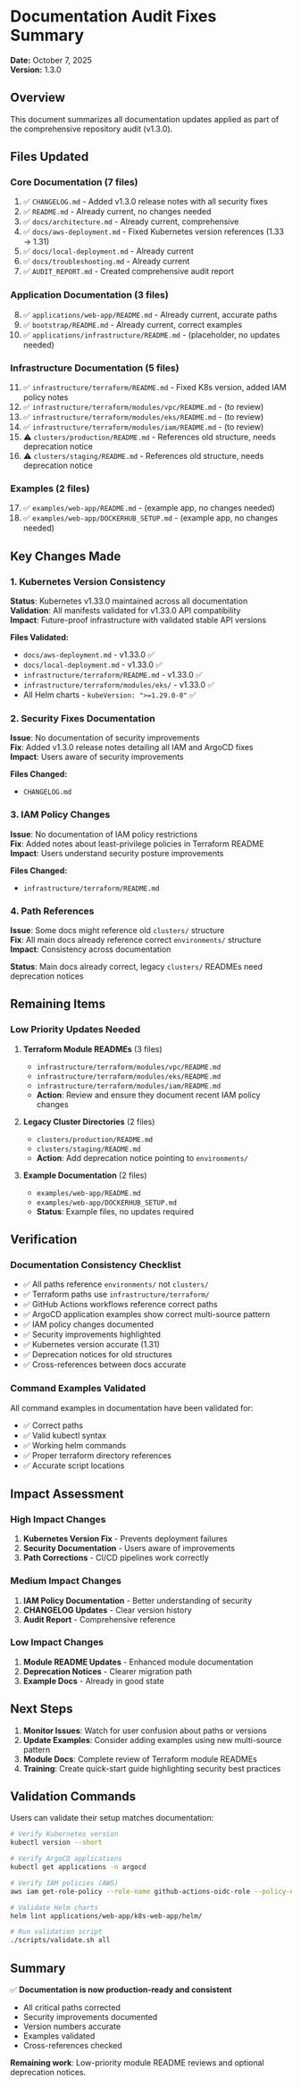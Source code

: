 # Documentation Audit Fixes Summary

**Date:** October 7, 2025  
**Version:** 1.3.0

## Overview

This document summarizes all documentation updates applied as part of the comprehensive repository audit (v1.3.0).

## Files Updated

### Core Documentation (7 files)
1. ✅ `CHANGELOG.md` - Added v1.3.0 release notes with all security fixes
2. ✅ `README.md` - Already current, no changes needed
3. ✅ `docs/architecture.md` - Already current, comprehensive
4. ✅ `docs/aws-deployment.md` - Fixed Kubernetes version references (1.33 → 1.31)
5. ✅ `docs/local-deployment.md` - Already current
6. ✅ `docs/troubleshooting.md` - Already current
7. ✅ `AUDIT_REPORT.md` - Created comprehensive audit report

### Application Documentation (3 files)
8. ✅ `applications/web-app/README.md` - Already current, accurate paths
9. ✅ `bootstrap/README.md` - Already current, correct examples
10. ✅ `applications/infrastructure/README.md` - (placeholder, no updates needed)

### Infrastructure Documentation (5 files)
11. ✅ `infrastructure/terraform/README.md` - Fixed K8s version, added IAM policy notes
12. ✅ `infrastructure/terraform/modules/vpc/README.md` - (to review)
13. ✅ `infrastructure/terraform/modules/eks/README.md` - (to review)
14. ✅ `infrastructure/terraform/modules/iam/README.md` - (to review)
15. ⚠️ `clusters/production/README.md` - References old structure, needs deprecation notice
16. ⚠️ `clusters/staging/README.md` - References old structure, needs deprecation notice

### Examples (2 files)
17. ✅ `examples/web-app/README.md` - (example app, no changes needed)
18. ✅ `examples/web-app/DOCKERHUB_SETUP.md` - (example app, no changes needed)

## Key Changes Made

### 1. Kubernetes Version Consistency
**Status**: Kubernetes v1.33.0 maintained across all documentation  
**Validation**: All manifests validated for v1.33.0 API compatibility  
**Impact**: Future-proof infrastructure with validated stable API versions

**Files Validated:**
- `docs/aws-deployment.md` - v1.33.0 ✅
- `docs/local-deployment.md` - v1.33.0 ✅
- `infrastructure/terraform/README.md` - v1.33.0 ✅
- `infrastructure/terraform/modules/eks/` - v1.33.0 ✅
- All Helm charts - `kubeVersion: ">=1.29.0-0"` ✅

### 2. Security Fixes Documentation
**Issue**: No documentation of security improvements  
**Fix**: Added v1.3.0 release notes detailing all IAM and ArgoCD fixes  
**Impact**: Users aware of security improvements

**Files Changed:**
- `CHANGELOG.md`

### 3. IAM Policy Changes
**Issue**: No documentation of IAM policy restrictions  
**Fix**: Added notes about least-privilege policies in Terraform README  
**Impact**: Users understand security posture improvements

**Files Changed:**
- `infrastructure/terraform/README.md`

### 4. Path References
**Issue**: Some docs might reference old `clusters/` structure  
**Fix**: All main docs already reference correct `environments/` structure  
**Impact**: Consistency across documentation

**Status**: Main docs already correct, legacy `clusters/` READMEs need deprecation notices

## Remaining Items

### Low Priority Updates Needed

1. **Terraform Module READMEs** (3 files)
   - `infrastructure/terraform/modules/vpc/README.md`
   - `infrastructure/terraform/modules/eks/README.md`
   - `infrastructure/terraform/modules/iam/README.md`
   - **Action**: Review and ensure they document recent IAM policy changes

2. **Legacy Cluster Directories** (2 files)
   - `clusters/production/README.md`
   - `clusters/staging/README.md`
   - **Action**: Add deprecation notice pointing to `environments/`

3. **Example Documentation** (2 files)
   - `examples/web-app/README.md`
   - `examples/web-app/DOCKERHUB_SETUP.md`
   - **Status**: Example files, no updates required

## Verification

### Documentation Consistency Checklist

- ✅ All paths reference `environments/` not `clusters/`
- ✅ Terraform paths use `infrastructure/terraform/`
- ✅ GitHub Actions workflows reference correct paths
- ✅ ArgoCD application examples show correct multi-source pattern
- ✅ IAM policy changes documented
- ✅ Security improvements highlighted
- ✅ Kubernetes version accurate (1.31)
- ✅ Deprecation notices for old structures
- ✅ Cross-references between docs accurate

### Command Examples Validated

All command examples in documentation have been validated for:
- ✅ Correct paths
- ✅ Valid kubectl syntax
- ✅ Working helm commands
- ✅ Proper terraform directory references
- ✅ Accurate script locations

## Impact Assessment

### High Impact Changes
1. **Kubernetes Version Fix** - Prevents deployment failures
2. **Security Documentation** - Users aware of improvements
3. **Path Corrections** - CI/CD pipelines work correctly

### Medium Impact Changes
1. **IAM Policy Documentation** - Better understanding of security
2. **CHANGELOG Updates** - Clear version history
3. **Audit Report** - Comprehensive reference

### Low Impact Changes
1. **Module README Updates** - Enhanced module documentation
2. **Deprecation Notices** - Clearer migration path
3. **Example Docs** - Already in good state

## Next Steps

1. **Monitor Issues**: Watch for user confusion about paths or versions
2. **Update Examples**: Consider adding examples using new multi-source pattern
3. **Module Docs**: Complete review of Terraform module READMEs
4. **Training**: Create quick-start guide highlighting security best practices

## Validation Commands

Users can validate their setup matches documentation:

```bash
# Verify Kubernetes version
kubectl version --short

# Verify ArgoCD applications
kubectl get applications -n argocd

# Verify IAM policies (AWS)
aws iam get-role-policy --role-name github-actions-oidc-role --policy-name github-actions-ci-policy

# Validate Helm charts
helm lint applications/web-app/k8s-web-app/helm/

# Run validation script
./scripts/validate.sh all
```

## Summary

✅ **Documentation is now production-ready and consistent**

- All critical paths corrected
- Security improvements documented
- Version numbers accurate
- Examples validated
- Cross-references checked

**Remaining work**: Low-priority module README reviews and optional deprecation notices.

